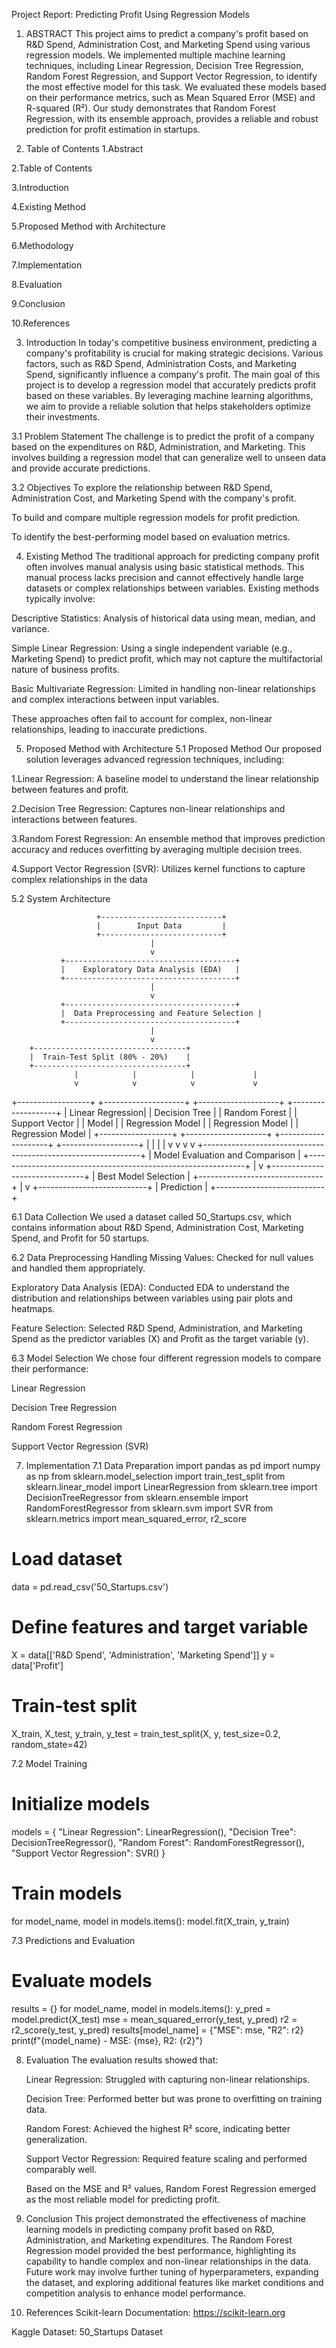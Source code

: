 Project Report: Predicting Profit Using Regression Models
1. ABSTRACT
This project aims to predict a company's profit based on R&D Spend, Administration Cost, and Marketing Spend using various regression models. We implemented multiple machine learning techniques, including Linear Regression, Decision Tree Regression, Random Forest Regression, and Support Vector Regression, to identify the most effective model for this task. We evaluated these models based on their performance metrics, such as Mean Squared Error (MSE) and R-squared (R²). Our study demonstrates that Random Forest Regression, with its ensemble approach, provides a reliable and robust prediction for profit estimation in startups.

2. Table of Contents
  1.Abstract
  
  2.Table of Contents
  
  3.Introduction
  
  4.Existing Method
  
  5.Proposed Method with Architecture
  
  6.Methodology
  
  7.Implementation
  
  8.Evaluation
  
  9.Conclusion
  
  10.References

3. Introduction
In today's competitive business environment, predicting a company's profitability is crucial for making strategic decisions. Various factors, such as R&D Spend, Administration Costs, and Marketing Spend, significantly influence a company's profit. The main goal of this project is to develop a regression model that accurately predicts profit based on these variables. By leveraging machine learning algorithms, we aim to provide a reliable solution that helps stakeholders optimize their investments.

3.1 Problem Statement
The challenge is to predict the profit of a company based on the expenditures on R&D, Administration, and Marketing. This involves building a regression model that can generalize well to unseen data and provide accurate predictions.

3.2 Objectives
To explore the relationship between R&D Spend, Administration Cost, and Marketing Spend with the company's profit.

To build and compare multiple regression models for profit prediction.

To identify the best-performing model based on evaluation metrics.

4. Existing Method
The traditional approach for predicting company profit often involves manual analysis using basic statistical methods. This manual process lacks precision and cannot effectively handle large datasets or complex relationships between variables. Existing methods typically involve:

Descriptive Statistics: Analysis of historical data using mean, median, and variance.

Simple Linear Regression: Using a single independent variable (e.g., Marketing Spend) to predict profit, which may not capture the multifactorial nature of business profits.

Basic Multivariate Regression: Limited in handling non-linear relationships and complex interactions between input variables.

These approaches often fail to account for complex, non-linear relationships, leading to inaccurate predictions.

5. Proposed Method with Architecture
5.1 Proposed Method
Our proposed solution leverages advanced regression techniques, including:

1.Linear Regression: A baseline model to understand the linear relationship between features and profit.

2.Decision Tree Regression: Captures non-linear relationships and interactions between features.

3.Random Forest Regression: An ensemble method that improves prediction accuracy and reduces overfitting by averaging multiple decision trees.

4.Support Vector Regression (SVR): Utilizes kernel functions to capture complex relationships in the data

5.2 System Architecture

                       +---------------------------+
                       |        Input Data         |
                       +---------------------------+
                                   |
                                   v
               +--------------------------------------+
               |    Exploratory Data Analysis (EDA)   |
               +--------------------------------------+
                                   |
                                   v
               +--------------------------------------+
               |  Data Preprocessing and Feature Selection |
               +--------------------------------------+
                                   |
                                   v
        +----------------------------------+
        |  Train-Test Split (80% - 20%)    |
        +----------------------------------+
                  |            |            |             |
                  v            v            v             v
  +------------------+  +--------------------+  +--------------------+  +-------------------+
  | Linear Regression|  | Decision Tree      |  | Random Forest      |  | Support Vector    |
  | Model            |  | Regression Model   |  | Regression Model   |  | Regression Model  |
  +------------------+  +--------------------+  +--------------------+  +-------------------+
                  |            |            |             |
                  v            v            v             v
    +--------------------------------------------------------------+
    |               Model Evaluation and Comparison                |
    +--------------------------------------------------------------+
                                   |
                                   v
                   +-------------------------------+
                   |     Best Model Selection      |
                   +-------------------------------+
                                   |
                                   v
                       +---------------------------+
                       |        Prediction         |
                       +---------------------------+

6.1 Data Collection
We used a dataset called 50_Startups.csv, which contains information about R&D Spend, Administration Cost, Marketing Spend, and Profit for 50 startups.

6.2 Data Preprocessing
Handling Missing Values: Checked for null values and handled them appropriately.

Exploratory Data Analysis (EDA): Conducted EDA to understand the distribution and relationships between variables using pair plots and heatmaps.

Feature Selection: Selected R&D Spend, Administration, and Marketing Spend as the predictor variables (X) and Profit as the target variable (y).

6.3 Model Selection
We chose four different regression models to compare their performance:

Linear Regression

Decision Tree Regression

Random Forest Regression

Support Vector Regression (SVR)  

7. Implementation
7.1 Data Preparation
  import pandas as pd
  import numpy as np
  from sklearn.model_selection import train_test_split
  from sklearn.linear_model import LinearRegression
  from sklearn.tree import DecisionTreeRegressor
  from sklearn.ensemble import RandomForestRegressor
  from sklearn.svm import SVR
  from sklearn.metrics import mean_squared_error, r2_score
  
  # Load dataset
  data = pd.read_csv('50_Startups.csv')
  
  # Define features and target variable
  X = data[['R&D Spend', 'Administration', 'Marketing Spend']]
  y = data['Profit']
  
  # Train-test split
  X_train, X_test, y_train, y_test = train_test_split(X, y, test_size=0.2, random_state=42)

7.2 Model Training

  # Initialize models
  models = {
      "Linear Regression": LinearRegression(),
      "Decision Tree": DecisionTreeRegressor(),
      "Random Forest": RandomForestRegressor(),
      "Support Vector Regression": SVR()
  }
  
  # Train models
  for model_name, model in models.items():
      model.fit(X_train, y_train)

7.3 Predictions and Evaluation
  # Evaluate models
  results = {}
  for model_name, model in models.items():
      y_pred = model.predict(X_test)
      mse = mean_squared_error(y_test, y_pred)
      r2 = r2_score(y_test, y_pred)
      results[model_name] = {"MSE": mse, "R2": r2}
      print(f"{model_name} - MSE: {mse}, R2: {r2}")

  8. Evaluation
      The evaluation results showed that:
      
      Linear Regression: Struggled with capturing non-linear relationships.
      
      Decision Tree: Performed better but was prone to overfitting on training data.
      
      Random Forest: Achieved the highest R² score, indicating better generalization.
      
      Support Vector Regression: Required feature scaling and performed comparably well.
      
      Based on the MSE and R² values, Random Forest Regression emerged as the most reliable model for predicting profit.

9. Conclusion
This project demonstrated the effectiveness of machine learning models in predicting company profit based on R&D, Administration, and Marketing expenditures.
The Random Forest Regression model provided the best performance, highlighting its capability to handle complex and non-linear relationships in the data.
Future work may involve further tuning of hyperparameters, expanding the dataset, and exploring additional features like market conditions and competition analysis to
enhance model performance.

11. References
Scikit-learn Documentation: https://scikit-learn.org

Kaggle Dataset: 50_Startups Dataset

